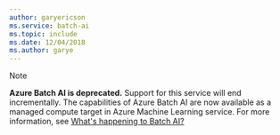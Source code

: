 ```yaml
---
author: garyericson
ms.service: batch-ai
ms.topic: include
ms.date: 12/04/2018
ms.author: garye
---
```

>[!Note]
>**Azure Batch AI is deprecated.** Support for this service will end incrementally. The capabilities of Azure Batch AI are now available as a managed compute target in Azure Machine Learning service. For more information, see [What's happening to Batch AI?](../articles/batch-ai/overview-what-happened-to-batch-ai.md)
